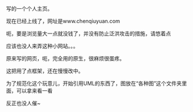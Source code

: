 ﻿写的一个个人主页。

现在已经上线了，网址是www.chenqiuyuan.com

呃，要是浏览量大一点就没钱了，并没有防止泛洪攻击的措施，请悠着点

应该也没人来弄这种小网站。。。

原来写的网页，呃，完全用的原生，很麻烦很蛋疼。

这把用了点框架，还在慢慢改中。

为了规范化这个玩意儿，开始引用UML的东西了，图放在“各种图”这个文件夹里面，可以拿来看一看

反正也没人催~